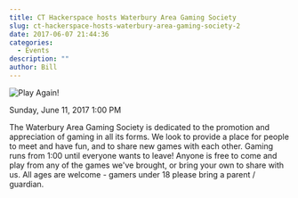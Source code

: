 ```yaml
---
title: CT Hackerspace hosts Waterbury Area Gaming Society
slug: ct-hackerspace-hosts-waterbury-area-gaming-society-2
date: 2017-06-07 21:44:36
categories:
  - Events
description: ""
author: Bill
---
```



![Play Again!](/uploads/2017/06/pLAY-AGAIN-300x203.png)

Sunday, June 11, 2017 1:00 PM

The Waterbury Area Gaming Society is dedicated to the promotion and appreciation of gaming in all its forms. We look to provide a place for people to meet and have fun, and to share new games with each other. Gaming runs from 1:00 until everyone wants to leave! Anyone is free to come and play from any of the games we've brought, or bring your own to share with us. All ages are welcome - gamers under 18 please bring a parent / guardian.
